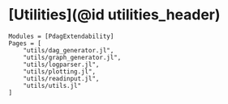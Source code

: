 # [Utilities](@id utilities_header)

```@autodocs
Modules = [PdagExtendability]
Pages = [
	"utils/dag_generator.jl",
	"utils/graph_generator.jl",
	"utils/logparser.jl",
	"utils/plotting.jl",
	"utils/readinput.jl",
	"utils/utils.jl"
]
```